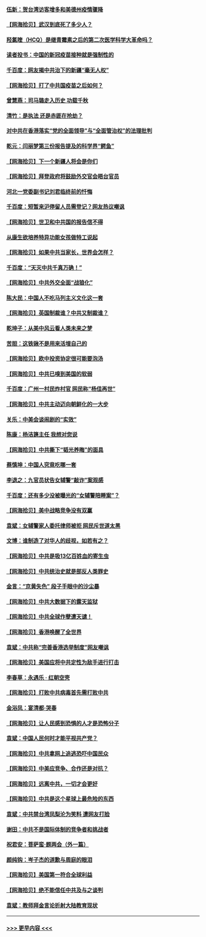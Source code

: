 #### [伍新：贺台湾访客增多和美德州疫情骤降](../pages/nsc993/n12865651.md?t=04090152) 
#### [【网海拾贝】武汉到底死了多少人？](../pages/nsc993/n12863707.md?t=04090152) 
#### [羟氯喹（HCQ）是继青霉素之后的第二次医学科学大革命吗？](../pages/nsc993/n12638564.md?t=04090152) 
#### [读者投书：中国的新冠疫苗接种就是强制性的](../pages/nsc993/n12859932.md?t=04090152) 
#### [千百度：网友揭中共治下的新疆“毫无人权”](../pages/nsc993/n12858385.md?t=04090152) 
#### [【网海拾贝】打了中共国疫苗之后如何？](../pages/nsc993/n12857866.md?t=04090152) 
#### [曾慧燕：司马璐走入历史 功载千秋](../pages/nsc993/n12856996.md?t=04090152) 
#### [清竹：是执法 还是赤匪在抢劫？](../pages/nsc993/n12856952.md?t=04090152) 
#### [对中共在香港落实“党的全面领导”与“全面管治权”的法理批判](../pages/nsc993/n12856929.md?t=04090152) 
#### [乾元：闫丽梦第三份报告提及的科学界“鳄鱼”](../pages/nsc993/n12855985.md?t=04090152) 
#### [【网海拾贝】下一个新疆人将会是你们](../pages/nsc993/n12855864.md?t=04090152) 
#### [【网海拾贝】拜登政府将鼓励外交官会晤台官员](../pages/nsc993/n12853615.md?t=04090152) 
#### [河北一党委副书记刘君临终前的忏悔](../pages/nsc993/n12849420.md?t=04090152) 
#### [千百度：短暂来沪停留人员需登记？网友热议嘲讽](../pages/nsc993/n12853497.md?t=04090152) 
#### [【网海拾贝】世卫和中共国的报告信不得](../pages/nsc993/n12850902.md?t=04090152) 
#### [从康生欲培养特异功能女孩做特工说起](../pages/nsc993/n12849289.md?t=04090152) 
#### [【网海拾贝】如果中共当家长，世界会怎样？](../pages/nsc993/n12848436.md?t=04090152) 
#### [千百度：“天灭中共千真万确！”](../pages/nsc993/n12845659.md?t=04090152) 
#### [【网海拾贝】中共外交全面“战狼化”](../pages/nsc993/n12845607.md?t=04090152) 
#### [陈大民：中国人不吃马列主义文化这一套](../pages/nsc993/n12842496.md?t=04090152) 
#### [【网海拾贝】英国制裁谁？中共又制裁谁？](../pages/nsc993/n12840909.md?t=04090152) 
#### [乾坤子：从美中风云看人类未来之梦](../pages/nsc993/n12840590.md?t=04090152) 
#### [苦胆：这铁锹不是用来活埋自己的](../pages/nsc993/n12839512.md?t=04090152) 
#### [【网海拾贝】欧中投资协定很可能要泡汤](../pages/nsc993/n12835122.md?t=04090152) 
#### [【网海拾贝】中共已嗅到美国的软弱](../pages/nsc993/n12832411.md?t=04090152) 
#### [千百度：广州一村民炸村官 网民称“杨佳再世”](../pages/nsc993/n12832380.md?t=04090152) 
#### [【网海拾贝】中共主动迈向朝鲜化的一大步](../pages/nsc993/n12829887.md?t=04090152) 
#### [关乐：中美会谈闹剧的“实效”](../pages/nsc993/n12826698.md?t=04090152) 
#### [陈康：杨洁篪主任  我想对您说](../pages/nsc993/n12826609.md?t=04090152) 
#### [【网海拾贝】中共撕下“韬光养晦”的面具](../pages/nsc993/n12826459.md?t=04090152) 
#### [蔡慎坤：中国人究竟吃哪一套](../pages/nsc993/n12826010.md?t=04090152) 
#### [李退之：九官员状告女辅警“敲诈”案观感](../pages/nsc993/n12823984.md?t=04090152) 
#### [千百度：还有多少没被曝光的“女辅警陪睡案”？](../pages/nsc993/n12822136.md?t=04090152) 
#### [【网海拾贝】美中战略竞争没有双赢](../pages/nsc993/n12822105.md?t=04090152) 
#### [袁斌：女辅警家人委托律师被拒 网民斥世道太黑](../pages/nsc993/n12822004.md?t=04090152) 
#### [文博：谁制造了对华人的歧视，如若有之？](../pages/nsc993/n12821635.md?t=04090152) 
#### [【网海拾贝】中共是吸13亿百姓血的寄生虫](../pages/nsc993/n12819191.md?t=04090152) 
#### [【网海拾贝】中共统治史就是部反人类罪史](../pages/nsc993/n12816738.md?t=04090152) 
#### [金言：“京黄失色” 段子手眼中的沙尘暴](../pages/nsc993/n12815700.md?t=04090152) 
#### [【网海拾贝】中共大数据下的露天监狱](../pages/nsc993/n12811075.md?t=04090152) 
#### [【网海拾贝】中共全球作孽遭天谴！](../pages/nsc993/n12810258.md?t=04090152) 
#### [【网海拾贝】香港唤醒了全世界](../pages/nsc993/n12809100.md?t=04090152) 
#### [袁斌：中共称“完善香港选举制度”网友嘲讽](../pages/nsc993/n12808994.md?t=04090152) 
#### [【网海拾贝】美国应将中共定性为敌手进行打击](../pages/nsc993/n12806870.md?t=04090152) 
#### [李春草：永遇乐 · 红朝空壳](../pages/nsc993/n12805365.md?t=04090152) 
#### [【网海拾贝】打败中共病毒首先需打败中共](../pages/nsc993/n12803930.md?t=04090152) 
#### [金浴凤：宴清都‧哭春](../pages/nsc993/n12801601.md?t=04090152) 
#### [【网海拾贝】让人民感到恐惧的人才是恐怖分子](../pages/nsc993/n12799347.md?t=04090152) 
#### [袁斌：中国人民何时才能平视共产党？](../pages/nsc993/n12799306.md?t=04090152) 
#### [【网海拾贝】中共拿网上追逃恐吓中国民众](../pages/nsc993/n12796905.md?t=04090152) 
#### [【网海拾贝】中美应竞争、合作还是对抗？](../pages/nsc993/n12794675.md?t=04090152) 
#### [【网海拾贝】远离中共，一切才会更好](../pages/nsc993/n12793572.md?t=04090152) 
#### [【网海拾贝】中共是这个星球上最危险的东西](../pages/nsc993/n12791400.md?t=04090152) 
#### [袁斌：中共禁台湾凤梨沦为笑料 遭网友打脸](../pages/nsc993/n12791335.md?t=04090152) 
#### [谢田：中共不是国际体制的竞争者和挑战者](../pages/nsc993/n12791212.md?t=04090152) 
#### [祝君安：菩萨蛮·题两会（外一篇）](../pages/nsc993/n12786801.md?t=04090152) 
#### [颜纯钩：岑子杰的道歉与周庭的眼泪](../pages/nsc993/n12786775.md?t=04090152) 
#### [【网海拾贝】美国第一符合全球利益](../pages/nsc993/n12786666.md?t=04090152) 
#### [【网海拾贝】绝不能信任中共及与之谈判](../pages/nsc993/n12784266.md?t=04090152) 
#### [袁斌：教师拜金言论折射大陆教育现状](../pages/nsc993/n12783868.md?t=04090152) 

----
#### [ >>> 更早内容 <<< ](../indexes/nsc993-earlier.md)
